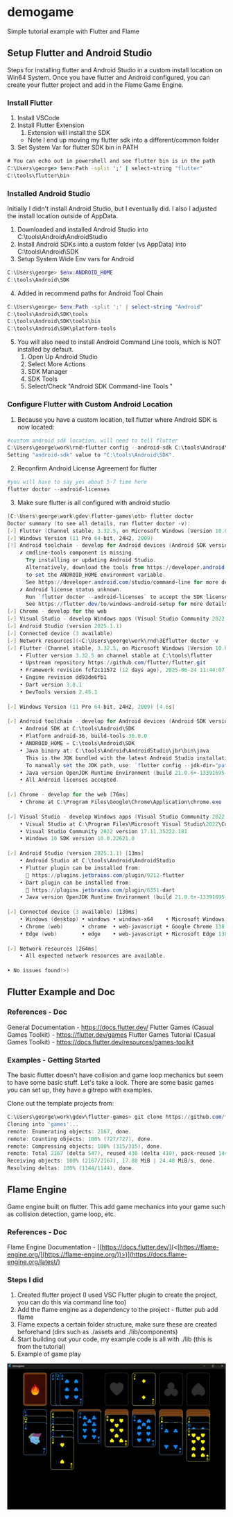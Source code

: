 # demogame

Simple tutorial example with Flutter and Flame


## Setup Flutter and Android Studio
Steps for installing flutter and Android Studio in a custom install location on Win64 System.
Once you have flutter and Android configured, you can create your flutter project and add in the Flame Game Engine.

### Install Flutter
1. Install VSCode
2. Install Flutter Extension
	1. Extension will install the SDK
	- Note I end up moving my flutter sdk into a different/common folder
3. Set System Var for flutter SDK bin in PATH
```cmd
# You can echo out in powershell and see flutter bin is in the path
C:\Users\george> $env:Path -split ';' | select-string "flutter"
C:\tools\flutter\bin
```
### Installed Android Studio
Initially I didn't install Android Studio, but I eventually did. I also I adjusted the install location outside of AppData.

1. Downloaded and installed Android Studio into C:\tools\Android\AndroidStudio
2. Install Android SDKs into a custom folder (vs AppData) into C:\tools\Android\SDK
3. Setup System Wide Env vars for Android
```ps1
C:\Users\george> $env:ANDROID_HOME
C:\tools\Android\SDK
```

4. Added in recommend paths for Android Tool Chain
```ps1
C:\Users\george> $env:Path -split ';' | select-string "Android"
C:\tools\Android\SDK\tools
C:\tools\Android\SDK\tools\bin
C:\tools\Android\SDK\platform-tools
```
5. You will also need to install Android Command Line tools, which is NOT installed by default.
	1. Open Up Android Studio
	2. Select More Actions
	3. SDK Manager
	4. SDK Tools
	5. Select/Check "Android SDK Command-line Tools "

### Configure Flutter with Custom Android Location

1. Because you have a custom location, tell flutter where Android SDK is now located:
```ps1
#custom android sdk location, will need to tell flutter
C:\Users\george\work\rnd>flutter config --android-sdk C:\tools\Android\SDK
Setting "android-sdk" value to "C:\tools\Android\SDK".
```

2. Reconfirm Android License Agreement for flutter
```ps1
#you will have to say yes about 5-7 time here
flutter doctor --android-licenses
```

3. Make sure flutter is all configured with android studio

```ps1
[C:\Users\george\work\gdev\flutter-games\otb> flutter doctor
Doctor summary (to see all details, run flutter doctor -v):
[✓] Flutter (Channel stable, 3.32.5, on Microsoft Windows [Version 10.0.26100.4349], locale en-US)
[✓] Windows Version (11 Pro 64-bit, 24H2, 2009)
[!] Android toolchain - develop for Android devices (Android SDK version 36.0.0)
    ✗ cmdline-tools component is missing.
      Try installing or updating Android Studio.
      Alternatively, download the tools from https://developer.android.com/studio#command-line-tools-only and make sure
      to set the ANDROID_HOME environment variable.
      See https://developer.android.com/studio/command-line for more details.
    ✗ Android license status unknown.
      Run `flutter doctor --android-licenses` to accept the SDK licenses.
      See https://flutter.dev/to/windows-android-setup for more details.
[✓] Chrome - develop for the web
[✓] Visual Studio - develop Windows apps (Visual Studio Community 2022 17.11.2)
[✓] Android Studio (version 2025.1.1)
[✓] Connected device (3 available)
[✓] Network resources](<C:\Users\george\work\rnd%3Eflutter doctor -v
[✓] Flutter (Channel stable, 3.32.5, on Microsoft Windows [Version 10.0.26100.4349], locale en-US) [318ms]
    • Flutter version 3.32.5 on channel stable at C:\tools\flutter
    • Upstream repository https://github.com/flutter/flutter.git
    • Framework revision fcf2c11572 (12 days ago), 2025-06-24 11:44:07 -0700
    • Engine revision dd93de6fb1
    • Dart version 3.8.1
    • DevTools version 2.45.1

[✓] Windows Version (11 Pro 64-bit, 24H2, 2009) [4.6s]

[✓] Android toolchain - develop for Android devices (Android SDK version 36.0.0) [1,513ms]
    • Android SDK at C:\tools\Android\SDK
    • Platform android-36, build-tools 36.0.0
    • ANDROID_HOME = C:\tools\Android\SDK
    • Java binary at: C:\tools\Android\AndroidStudio\jbr\bin\java
      This is the JDK bundled with the latest Android Studio installation on this machine.
      To manually set the JDK path, use: `flutter config --jdk-dir="path/to/jdk"`.
    • Java version OpenJDK Runtime Environment (build 21.0.6+-13391695-b895.109)
    • All Android licenses accepted.

[✓] Chrome - develop for the web [76ms]
    • Chrome at C:\Program Files\Google\Chrome\Application\chrome.exe

[✓] Visual Studio - develop Windows apps (Visual Studio Community 2022 17.11.2) [75ms]
    • Visual Studio at C:\Program Files\Microsoft Visual Studio\2022\Community
    • Visual Studio Community 2022 version 17.11.35222.181
    • Windows 10 SDK version 10.0.22621.0

[✓] Android Studio (version 2025.1.1) [13ms]
    • Android Studio at C:\tools\Android\AndroidStudio
    • Flutter plugin can be installed from:
      🔨 https://plugins.jetbrains.com/plugin/9212-flutter
    • Dart plugin can be installed from:
      🔨 https://plugins.jetbrains.com/plugin/6351-dart
    • Java version OpenJDK Runtime Environment (build 21.0.6+-13391695-b895.109)

[✓] Connected device (3 available) [130ms]
    • Windows (desktop) • windows • windows-x64    • Microsoft Windows [Version 10.0.26100.4349]
    • Chrome (web)      • chrome  • web-javascript • Google Chrome 138.0.7204.51
    • Edge (web)        • edge    • web-javascript • Microsoft Edge 138.0.3351.65

[✓] Network resources [264ms]
    • All expected network resources are available.

• No issues found!>)
```


## Flutter Example and Doc

### References - Doc
General Documentation - https://docs.flutter.dev/
Flutter Games (Casual Games Toolkit) - https://flutter.dev/games
Flutter Games Tutorial (Casual Games Toolkit)  - https://docs.flutter.dev/resources/games-toolkit

### Examples - Getting Started
The basic flutter doesn't have collision and game loop mechanics but seem to have some basic stuff. Let's take a look.
There are some basic games you can set up, they have a gitrepo with examples.

Clone out the template projects from:
```ps1
C:\Users\george\work\gdev\flutter-games> git clone https://github.com/flutter/games.git
Cloning into 'games'...
remote: Enumerating objects: 2167, done.
remote: Counting objects: 100% (727/727), done.
remote: Compressing objects: 100% (315/315), done.
remote: Total 2167 (delta 547), reused 430 (delta 410), pack-reused 1440 (from 1)
Receiving objects: 100% (2167/2167), 17.88 MiB | 24.48 MiB/s, done.
Resolving deltas: 100% (1144/1144), done.
```

## Flame Engine
Game engine built on flutter. This add game mechanics into your game such as collision detection, game loop, etc.
### References - Doc
Flame Engine Documentation - [[https://docs.flutter.dev/](<[https://flame-engine.org/](https://flame-engine.org/))>)](https://docs.flame-engine.org/latest/)

### Steps I did
1. Created flutter project (I used VSC Flutter plugin to create the project, you can do this via command line too)
2. Add the flame engine as a dependency to the project - flutter pub add flame
3. Flame expects a certain folder structure, make sure these are created  beforehand (dirs such as ./assets and ./lib/components)
4. Start building out your code, my example code is all with ./lib (this is from the tutorial)
5. Example of game play

<img src="game_play.png" alt="Game Play Example" width="600"/>
